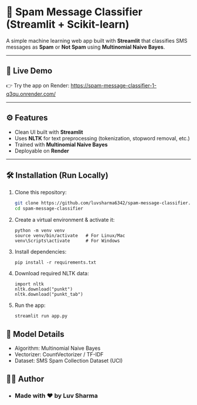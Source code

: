 # 📱 Spam Message Classifier (Streamlit + Scikit-learn)

A simple machine learning web app built with **Streamlit** that classifies SMS messages as **Spam** or **Not Spam** using **Multinomial Naive Bayes**.

---

## 🚀 Live Demo
👉 Try the app on Render: https://spam-message-classifier-1-q3qu.onrender.com/

---

## ⚙️ Features
- Clean UI built with **Streamlit**
- Uses **NLTK** for text preprocessing (tokenization, stopword removal, etc.)
- Trained with **Multinomial Naive Bayes**
- Deployable on **Render**

---

## 🛠️ Installation (Run Locally)

1. Clone this repository:
   ```bash
   git clone https://github.com/luvsharma6342/spam-message-classifier.git
   cd spam-message-classifier
   
2. Create a virtual environment & activate it:
   ```
   python -m venv venv
   source venv/bin/activate   # For Linux/Mac
   venv\Scripts\activate      # For Windows
3. Install dependencies:
   ```
   pip install -r requirements.txt
4. Download required NLTK data:
   ```
   import nltk
   nltk.download("punkt")
   nltk.download("punkt_tab")
5. Run the app:
   ```
   streamlit run app.py
## 🧠 Model Details

- Algorithm: Multinomial Naive Bayes
- Vectorizer: CountVectorizer / TF-IDF
- Dataset: SMS Spam Collection Dataset (UCI)
## 👨‍💻 Author
- ### Made with ❤️ by Luv Sharma
